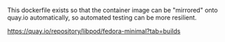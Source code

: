 This dockerfile exists so that the container image can be "mirrored"
onto quay.io automatically, so automated testing can be more resilient.

https://quay.io/repository/libpod/fedora-minimal?tab=builds
